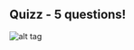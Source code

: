 ﻿## Quizz - 5 questions!
![alt tag](https://user-images.githubusercontent.com/74169935/144745696-d4282673-33f3-40c4-ac5c-80d5d0d91541.jpg)
